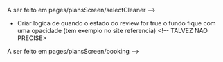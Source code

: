 A ser feito em pages/plansScreen/selectCleaner -->

- Criar logica de quando o estado do review for true o fundo fique com uma opacidade (tem exemplo no site referencia) <!-- TALVEZ NAO PRECISE>

A ser feito em pages/plansScreen/booking -->
 <!-- LISTAR AQUI O QUE PRECISA SER FEITO>






